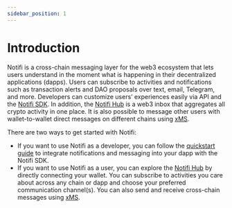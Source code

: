 ```yaml
---
sidebar_position: 1
---
```


# Introduction

Notifi is a cross-chain messaging layer for the web3 ecosystem that lets users
understand in the moment what is happening in their decentralized applications
(dapps). Users can subscribe to activities and notifications such as
transaction alerts and DAO proposals over text, email, Telegram, and more. Developers
can customize users’ experiences easily via API and the
[Notifi SDK](https://github.com/notifi-network/notifi-sdk-ts). In addition, the
[Notifi Hub](https://www.notifi.network/hub) is a web3 inbox that aggregates all crypto
activity in one place. It is also possible to message other users with
wallet-to-wallet direct messages on different chains using
[xMS](https://www.notifi.network/xms).

There are two ways to get started with Notifi:

- If you want to use Notifi as a developer, you can follow the
  [quickstart guide](./quickstart.md) to integrate notifications and messaging
  into your dapp with the Notifi SDK.
- If you want to use Notifi as a user, you can explore the
  [Notifi Hub](https://www.notifi.network/hub) by directly connecting your
  wallet. You can subscribe to activities you care about across any chain or
  dapp and choose your preferred communication channel(s). You can also send
  and receive cross-chain messages using [xMS](https://www.notifi.network/xms).

